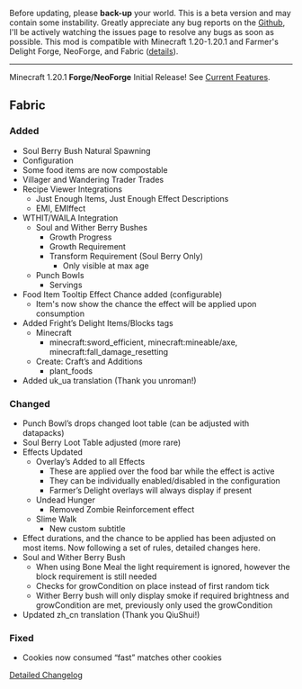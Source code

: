 Before updating, please **back-up** your world. This is a beta version and 
may contain some instability. Greatly appreciate any bug reports on the 
[Github](https://github.com/ChefMooon/frights-delight/issues), I'll be 
actively watching the issues page to resolve any bugs as soon as possible.
This mod is compatible with Minecraft 1.20-1.20.1 and Farmer's Delight Forge,
NeoForge, and Fabric
([details](https://github.com/ChefMooon/frights-delight/wiki#compatible-versions)).

***

Minecraft 1.20.1 **Forge/NeoForge** Initial Release! 
See [Current Features](https://github.com/ChefMooon/frights-delight/wiki/Current-Features).

## Fabric

### Added

- Soul Berry Bush Natural Spawning
- Configuration
- Some food items are now compostable
- Villager and Wandering Trader Trades
- Recipe Viewer Integrations
    - Just Enough Items, Just Enough Effect Descriptions
    - EMI, EMIffect
- WTHIT/WAILA Integration
    - Soul and Wither Berry Bushes
        - Growth Progress
        - Growth Requirement
        - Transform Requirement (Soul Berry Only)
            - Only visible at max age
    - Punch Bowls
        - Servings
- Food Item Tooltip Effect Chance added (configurable)
    - Item's now show the chance the effect will be applied upon consumption
- Added Fright’s Delight Items/Blocks tags
    - Minecraft
        - minecraft:sword_efficient, minecraft:mineable/axe, minecraft:fall_damage_resetting
    - Create: Craft’s and Additions
        - plant_foods
- Added uk_ua translation (Thank you unroman!)

### Changed

- Punch Bowl’s drops changed loot table (can be adjusted with datapacks)
- Soul Berry Loot Table adjusted (more rare)
- Effects Updated
    - Overlay’s Added to all Effects
        - These are applied over the food bar while the effect is active
        - They can be individually enabled/disabled in the configuration
        - Farmer’s Delight overlays will always display if present
    - Undead Hunger
        - Removed Zombie Reinforcement effect
    - Slime Walk
        - New custom subtitle
- Effect durations, and the chance to be applied has been adjusted on most items. Now following a set of rules, detailed changes here.
- Soul and Wither Berry Bush
    - When using Bone Meal the light requirement is ignored, however the block requirement is still needed
    - Checks for growCondition on place instead of first random tick
    - Wither Berry bush will only display smoke if required brightness and growCondition are met, previously only used the growCondition
- Updated zh_cn translation (Thank you QiuShui!)

### Fixed

- Cookies now consumed “fast” matches other cookies

[Detailed Changelog](https://github.com/ChefMooon/frights-delight/wiki/Detailed-Changelog)